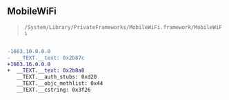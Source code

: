 ## MobileWiFi

> `/System/Library/PrivateFrameworks/MobileWiFi.framework/MobileWiFi`

```diff

-1663.10.0.0.0
-  __TEXT.__text: 0x2b87c
+1663.16.0.0.0
+  __TEXT.__text: 0x2b8a8
   __TEXT.__auth_stubs: 0xd20
   __TEXT.__objc_methlist: 0x44
   __TEXT.__cstring: 0x3f26

```
